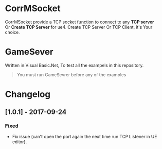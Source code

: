 # CorrMSocket
CorrMSocket provide a TCP socket function to connect to any **TCP server** Or **Create TCP Server** for ue4.
Create TCP Server Or TCP Client, it's Your choice.

# GameSever
Written in Visual Basic.Net, To test all the exampels in this repository.
> You must run GameSevrer before any of the examples

# Changelog
## [1.0.1] - 2017-09-24

### Fixed
- Fix issue (can't open the port again the next time run TCP Listener in UE editor).
